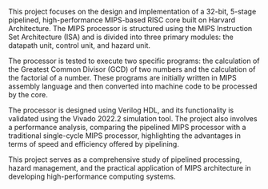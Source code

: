 This project focuses on the design and implementation of a 32-bit, 5-stage pipelined, high-performance MIPS-based RISC core built on Harvard Architecture. The MIPS processor is structured using the MIPS Instruction Set Architecture (ISA) and is divided into three primary modules: the datapath unit, control unit, and hazard unit. 

The processor is tested to execute two specific programs: the calculation of the Greatest Common Divisor (GCD) of two numbers and the calculation of the factorial of a number. These programs are initially written in MIPS assembly language and then converted into machine code to be processed by the core.

The processor is designed using Verilog HDL, and its functionality is validated using the Vivado 2022.2 simulation tool. The project also involves a performance analysis, comparing the pipelined MIPS processor with a traditional single-cycle MIPS processor, highlighting the advantages in terms of speed and efficiency offered by pipelining.

This project serves as a comprehensive study of pipelined processing, hazard management, and the practical application of MIPS architecture in developing high-performance computing systems.
